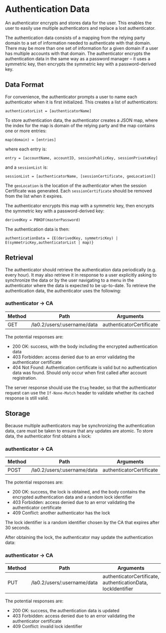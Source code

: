 # Authentication Data

An authenticator encrypts and stores data for the user. This enables the user to
easily use multiple authenticators and replace a lost authenticator.

The authentication data consists of a mapping from the relying party domain to a
set of information needed to authenticate with that domain. There may be more
than one set of information for a given domain if a user has multiple accounts
with that domain. The authenticator encrypts the authentication data in the same
way as a password manager – it uses a symmetric key, then encrypts the symmetric
key with a password-derived key.

## Data Format

For convenience, the authenticator prompts a user to name each authenticator
when it is first initialized. This creates a list of authenticators:

```
authenticatorList = [authenticatorName]
```

To store authentication data, the authenticator creates a JSON map, where the
index for the map is domain of the relying party and the map contains one or
more entries:

```
map(domain) = [entries]
```

where each entry is:

```
entry = [accountName, accountID, sessionPublicKey, sessionPrivateKey]
```

and a `sessionList` is:

```
sessionList = [authenticatorName, [sessionCertificate, geoLocation]]
```

The `geoLocation` is the location of the authenticator when the session
Certificate was generated. Each `sessionCertificate` should be removed from the
list when it expires.

The authenticator encrypts this map with a symmetric key, then encrypts the
symmetric key with a password-derived key:

```
derivedKey = PBKDF(masterPassword)
```

The authentication data is then:

```
authenticationData = {E(derivedKey, symmetricKey) | E(symmetricKey,authenticatorList | map)}
```

## Retrieval

The authenticator should retrieve the authentication data periodically (e.g.
every hour). It may also retrieve it in response to a user explicitly asking to
synchronize the data or by the user navigating to a menu in the authenticator
where the data is expected to be up-to-date. To retrieve the authentication
data, the authenticator uses the following:

### authenticator -> CA

| Method | Path                        | Arguments                |
| ------ | --------------------------- | ------------------------ |
| GET    | /la0.2/users/:username/data | authenticatorCertificate |

The potential responses are:

- 200 OK: success, with the body including the encrypted authentication data
- 403 Forbidden: access denied due to an error validating the authenticator
  certificate
- 404 Not Found: Authentication certificate is valid but no authentication data was found. 
  Should only occur when first called after account registration.

The server response should use the `Etag` header, so that the authenticator
request can use the `If-None-Match` header to validate whether its cached
response is still valid.

## Storage

Because multiple authenticators may be synchronizing the authentication data,
care must be taken to ensure that any updates are atomic. To store data, the
authenticator first obtains a lock:

### authenticator -> CA

| Method | Path                        | Arguments                |
| ------ | --------------------------- | ------------------------ |
| POST   | /la0.2/users/:username/data | authenticatorCertificate |

The potential responses are:

- 200 OK: success, the lock is obtained, and the body contains the encrypted
  authentication data and a random lock identifier
- 403 Forbidden: access denied due to an error validating the authenticator
  certificate
- 409 Conflict: another authenticator has the lock

The lock identifier is a random identifier chosen by the CA that expires after
30 seconds.

After obtaining the lock, the authenticator may update the authentication data:

### authenticator -> CA

| Method | Path                        | Arguments                                                    |
| ------ | --------------------------- | ------------------------------------------------------------ |
| PUT    | /la0.2/users/:username/data | authenticatorCertificate, authenticationData, lockIdentifier |

The potential responses are:

- 200 OK: success, the authentication data is updated
- 403 Forbidden: access denied due to an error validating the authenticator
  certificate
- 409 Conflict: invalid lock identifier
